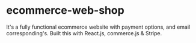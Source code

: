 # ecommerce-web-shop
It's a fully functional ecommerce website with payment options, and email corresponding's. Built this with React.js, commerce.js &amp; Stripe.
